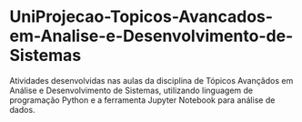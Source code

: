 # UniProjecao-Topicos-Avancados-em-Analise-e-Desenvolvimento-de-Sistemas
Atividades desenvolvidas nas aulas da disciplina de Tópicos Avançãdos em Análise e Desenvolvimento de Sistemas, utilizando linguagem de programação Python e a ferramenta Jupyter Notebook para análise de dados.
